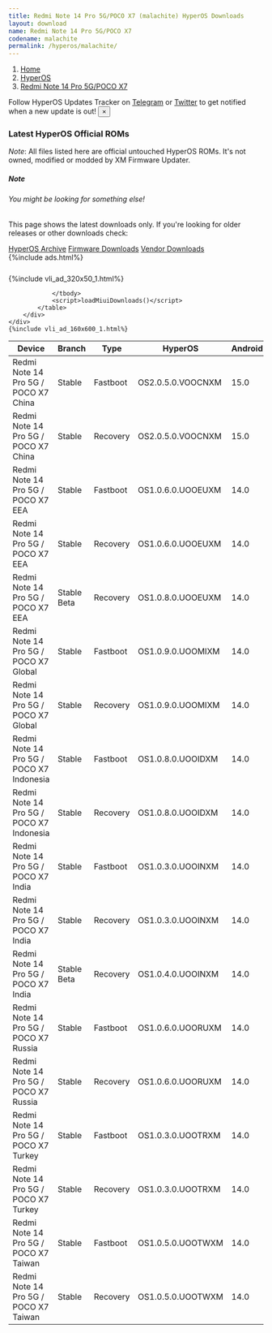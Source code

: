 ```yaml
---
title: Redmi Note 14 Pro 5G/POCO X7 (malachite) HyperOS Downloads
layout: download
name: Redmi Note 14 Pro 5G/POCO X7
codename: malachite
permalink: /hyperos/malachite/
---
```

<nav aria-label="breadcrumb">
    <ol class="breadcrumb">
        <li class="breadcrumb-item"><a href="/">Home</a></li>
        <li class="breadcrumb-item"><a href="/hyperos/">HyperOS</a></li>
        <li class="breadcrumb-item active" aria-current="page"><a href="/hyperos/malachite/">Redmi Note 14 Pro 5G/POCO X7</a></li>
    </ol>
</nav>
<div class="alert alert-primary alert-dismissible fade show" role="alert">
    Follow HyperOS Updates Tracker on <a href="https://t.me/MIUIUpdatesTracker" class="alert-link">Telegram</a>
     or <a href="https://twitter.com/MiFwUpdater" class="alert-link">Twitter</a> to get notified when a new update is out!
    <button type="button" class="close" data-dismiss="alert" aria-label="Close">
        <span aria-hidden="true">&times;</span>
    </button>
</div>

### Latest HyperOS Official ROMs
*Note*: All files listed here are official untouched HyperOS ROMs. It's not owned, modified or modded by XM Firmware Updater.
<div class="card">
  <div class="card-body">
    <h5 class="card-title">Note</h5>
    <h6 class="card-subtitle mb-2 text-muted">You might be looking for something else!</h6>
    <p class="card-text">This page shows the latest downloads only.
     If you're looking for older releases or other downloads check:</p>
    <a href="/archive/hyperos/malachite/" class="card-link">HyperOS Archive</a>
    <a href="/firmware/malachite/" class="card-link">Firmware Downloads</a>
    <a href="/vendor/malachite/" class="card-link">Vendor Downloads</a>
  </div>
</div>
{%include ads.html%}
<div class="row justify-content-center">
    <div class="col-10">
        <div class="table-responsive-md" style="margin-top: 25px;">
            {%include vli_ad_320x50_1.html%}
            <table id="miui" class="display dt-responsive nowrap compact table table-striped table-hover table-sm">
                <thead class="thead-dark">
                    <tr>
                        <th data-ref="device">Device</th>
                        <th data-ref="branch">Branch</th>
                        <th data-ref="type">Type</th>
                        <th data-ref="miui">HyperOS</th>
                        <th data-ref="android">Android</th>
                        <th data-ref="size">Size</th>
                        <th data-ref="size">Date</th>
                        <th data-ref="link">Link</th>
                    </tr>
                </thead>
                <tbody>
                <tr><td>Redmi Note 14 Pro 5G / POCO X7 China</td><td>Stable</td><td>Fastboot</td><td>OS2.0.5.0.VOOCNXM</td><td>15.0</td><td>8.9 GB</td><td>2025-01-10</td><td><a href="/hyperos/malachite/stable/OS2.0.5.0.VOOCNXM/">Download</a></td></tr>
<tr><td>Redmi Note 14 Pro 5G / POCO X7 China</td><td>Stable</td><td>Recovery</td><td>OS2.0.5.0.VOOCNXM</td><td>15.0</td><td>6.9 GB</td><td>2025-01-11</td><td><a href="/hyperos/malachite/stable/OS2.0.5.0.VOOCNXM/">Download</a></td></tr>
<tr><td>Redmi Note 14 Pro 5G / POCO X7 EEA</td><td>Stable</td><td>Fastboot</td><td>OS1.0.6.0.UOOEUXM</td><td>14.0</td><td>7.9 GB</td><td>2024-12-19</td><td><a href="/hyperos/malachite/stable/OS1.0.6.0.UOOEUXM/">Download</a></td></tr>
<tr><td>Redmi Note 14 Pro 5G / POCO X7 EEA</td><td>Stable</td><td>Recovery</td><td>OS1.0.6.0.UOOEUXM</td><td>14.0</td><td>5.7 GB</td><td>2025-01-08</td><td><a href="/hyperos/malachite/stable/OS1.0.6.0.UOOEUXM/">Download</a></td></tr>
<tr><td>Redmi Note 14 Pro 5G / POCO X7 EEA</td><td>Stable Beta</td><td>Recovery</td><td>OS1.0.8.0.UOOEUXM</td><td>14.0</td><td>5.7 GB</td><td>2025-02-07</td><td><a href="/hyperos/malachite/stable beta/OS1.0.8.0.UOOEUXM/">Download</a></td></tr>
<tr><td>Redmi Note 14 Pro 5G / POCO X7 Global</td><td>Stable</td><td>Fastboot</td><td>OS1.0.9.0.UOOMIXM</td><td>14.0</td><td>9.0 GB</td><td>2025-01-14</td><td><a href="/hyperos/malachite/stable/OS1.0.9.0.UOOMIXM/">Download</a></td></tr>
<tr><td>Redmi Note 14 Pro 5G / POCO X7 Global</td><td>Stable</td><td>Recovery</td><td>OS1.0.9.0.UOOMIXM</td><td>14.0</td><td>5.7 GB</td><td>2025-01-23</td><td><a href="/hyperos/malachite/stable/OS1.0.9.0.UOOMIXM/">Download</a></td></tr>
<tr><td>Redmi Note 14 Pro 5G / POCO X7 Indonesia</td><td>Stable</td><td>Fastboot</td><td>OS1.0.8.0.UOOIDXM</td><td>14.0</td><td>8.2 GB</td><td>2025-01-22</td><td><a href="/hyperos/malachite/stable/OS1.0.8.0.UOOIDXM/">Download</a></td></tr>
<tr><td>Redmi Note 14 Pro 5G / POCO X7 Indonesia</td><td>Stable</td><td>Recovery</td><td>OS1.0.8.0.UOOIDXM</td><td>14.0</td><td>5.6 GB</td><td>2025-02-06</td><td><a href="/hyperos/malachite/stable/OS1.0.8.0.UOOIDXM/">Download</a></td></tr>
<tr><td>Redmi Note 14 Pro 5G / POCO X7 India</td><td>Stable</td><td>Fastboot</td><td>OS1.0.3.0.UOOINXM</td><td>14.0</td><td>7.4 GB</td><td>2024-12-22</td><td><a href="/hyperos/malachite/stable/OS1.0.3.0.UOOINXM/">Download</a></td></tr>
<tr><td>Redmi Note 14 Pro 5G / POCO X7 India</td><td>Stable</td><td>Recovery</td><td>OS1.0.3.0.UOOINXM</td><td>14.0</td><td>5.5 GB</td><td>2025-01-08</td><td><a href="/hyperos/malachite/stable/OS1.0.3.0.UOOINXM/">Download</a></td></tr>
<tr><td>Redmi Note 14 Pro 5G / POCO X7 India</td><td>Stable Beta</td><td>Recovery</td><td>OS1.0.4.0.UOOINXM</td><td>14.0</td><td>5.5 GB</td><td>2025-02-07</td><td><a href="/hyperos/malachite/stable beta/OS1.0.4.0.UOOINXM/">Download</a></td></tr>
<tr><td>Redmi Note 14 Pro 5G / POCO X7 Russia</td><td>Stable</td><td>Fastboot</td><td>OS1.0.6.0.UOORUXM</td><td>14.0</td><td>9.0 GB</td><td>2025-02-07</td><td><a href="/hyperos/malachite/stable/OS1.0.6.0.UOORUXM/">Download</a></td></tr>
<tr><td>Redmi Note 14 Pro 5G / POCO X7 Russia</td><td>Stable</td><td>Recovery</td><td>OS1.0.6.0.UOORUXM</td><td>14.0</td><td>5.5 GB</td><td>2025-02-14</td><td><a href="/hyperos/malachite/stable/OS1.0.6.0.UOORUXM/">Download</a></td></tr>
<tr><td>Redmi Note 14 Pro 5G / POCO X7 Turkey</td><td>Stable</td><td>Fastboot</td><td>OS1.0.3.0.UOOTRXM</td><td>14.0</td><td>7.7 GB</td><td>2024-12-17</td><td><a href="/hyperos/malachite/stable/OS1.0.3.0.UOOTRXM/">Download</a></td></tr>
<tr><td>Redmi Note 14 Pro 5G / POCO X7 Turkey</td><td>Stable</td><td>Recovery</td><td>OS1.0.3.0.UOOTRXM</td><td>14.0</td><td>5.6 GB</td><td>2025-01-20</td><td><a href="/hyperos/malachite/stable/OS1.0.3.0.UOOTRXM/">Download</a></td></tr>
<tr><td>Redmi Note 14 Pro 5G / POCO X7 Taiwan</td><td>Stable</td><td>Fastboot</td><td>OS1.0.5.0.UOOTWXM</td><td>14.0</td><td>7.5 GB</td><td>2025-01-22</td><td><a href="/hyperos/malachite/stable/OS1.0.5.0.UOOTWXM/">Download</a></td></tr>
<tr><td>Redmi Note 14 Pro 5G / POCO X7 Taiwan</td><td>Stable</td><td>Recovery</td><td>OS1.0.5.0.UOOTWXM</td><td>14.0</td><td>5.5 GB</td><td>2025-02-08</td><td><a href="/hyperos/malachite/stable/OS1.0.5.0.UOOTWXM/">Download</a></td></tr>

                </tbody>
                <script>loadMiuiDownloads()</script>
            </table>
        </div>
    </div>
    {%include vli_ad_160x600_1.html%}
</div>
